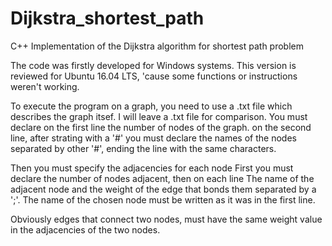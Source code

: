# Dijkstra_shortest_path
C++ Implementation of the Dijkstra algorithm for shortest path problem

The code was firstly developed for Windows systems. This version is reviewed for Ubuntu 16.04 LTS, 'cause some functions or instructions weren't working.

To execute the program on a graph, you need to use a .txt file which describes the graph itsef. I will leave a .txt file for comparison. You must declare on the first line the number of nodes of the graph.
on the second line, after strating with a '#' you must declare the names of the nodes separated by other '#', ending the line with the same characters.

Then you must specify the adjacencies for each node
First you must declare the number of nodes adjacent, then on each line
The name of the adjacent node and the weight of the edge that bonds them separated by a ';'.
The name of the chosen node must be written as it was in the first line.

Obviously edges that connect two nodes, must have the same weight value in the adjacencies of the two nodes.
